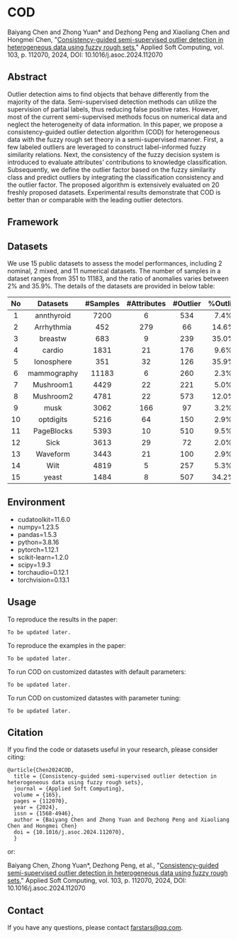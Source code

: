 # COD
Baiyang Chen and Zhong Yuan* and Dezhong Peng and Xiaoliang Chen and Hongmei Chen, "[Consistency-guided semi-supervised outlier detection in heterogeneous data using fuzzy rough sets](https://doi.org/10.1016/j.asoc.2024.112070)," Applied Soft Computing, vol. 103, p. 112070, 2024, DOI: 10.1016/j.asoc.2024.112070

## Abstract
Outlier detection aims to find objects that behave differently from the majority of the data. Semi-supervised detection methods can utilize the supervision of partial labels, thus reducing false positive rates. However, most of the current semi-supervised methods focus on numerical data and neglect the heterogeneity of data information. In this paper, we propose a consistency-guided outlier detection algorithm (COD) for heterogeneous data with the fuzzy rough set theory in a semi-supervised manner. First, a few labeled outliers are leveraged to construct label-informed fuzzy similarity relations. Next, the consistency of the fuzzy decision system is introduced to evaluate attributes’ contributions to knowledge classification. Subsequently, we define the outlier factor based on the fuzzy similarity class and predict outliers by integrating the classification consistency and the outlier factor. The proposed algorithm is extensively evaluated on 20 freshly proposed datasets. Experimental results demonstrate that COD is better than or comparable with the leading outlier detectors.

## Framework


## Datasets
We use 15 public datasets to assess the model performances, including 2 nominal, 2 mixed, and 11 numerical datasets. The number of samples in a dataset ranges from 351 to 11183, and the ratio of anomalies varies between 2% and 35.9%. The details of the datasets are provided in below table: 


| No 	|   Datasets  	| #Samples 	| #Attributes 	| #Outlier 	| %Outlier 	|   Category  	|   DataType  	|
|:--:	|:-----------:	|:--------:	|:-----------:	|:--------:	|:--------:	|:-----------:	|:-----------:	|
|  1 	|  annthyroid 	|   7200   	|      6      	|    534   	|   7.4%   	|  Healthcare 	|  Numerical  	|
|  2 	|  Arrhythmia 	|    452   	|     279     	|    66    	|   14.6%  	|   Medical   	|    Mixed    	|
|  3 	|   breastw   	|    683   	|      9      	|    239   	|   35.0%  	|  Healthcare 	|  Numerical  	|
|  4 	|    cardio   	|   1831   	|      21     	|    176   	|   9.6%   	|  Healthcare 	|  Numerical  	|
|  5 	|  Ionosphere 	|    351   	|      32     	|    126   	|   35.9%  	| Oryctognosy 	|  Numerical  	|
|  6 	| mammography 	|   11183  	|      6      	|    260   	|   2.3%   	|  Healthcare 	|  Numerical  	|
|  7 	|  Mushroom1  	|   4429   	|      22     	|    221   	|   5.0%   	|    Botany   	| Categorical 	|
|  8 	|  Mushroom2  	|   4781   	|      22     	|    573   	|   12.0%  	|    Botany   	| Categorical 	|
|  9 	|     musk    	|   3062   	|     166     	|    97    	|   3.2%   	|  Chemistry  	|  Numerical  	|
| 10 	|  optdigits  	|   5216   	|      64     	|    150   	|   2.9%   	|    Image    	|  Numerical  	|
| 11 	|  PageBlocks 	|   5393   	|      10     	|    510   	|   9.5%   	|   Document  	|  Numerical  	|
| 12 	|     Sick    	|   3613   	|      29     	|    72    	|   2.0%   	|   Medical   	|    Mixed    	|
| 13 	|   Waveform  	|   3443   	|      21     	|    100   	|   2.9%   	|   Physical  	|  Numerical  	|
| 14 	|     Wilt    	|   4819   	|      5      	|    257   	|   5.3%   	|    Botany   	|  Numerical  	|
| 15 	|    yeast    	|   1484   	|      8      	|    507   	|   34.2%  	|   Biology   	|  Numerical  	|


## Environment
* cudatoolkit=11.6.0
* numpy=1.23.5
* pandas=1.5.3
* python=3.8.16
* pytorch=1.12.1
* scikit-learn=1.2.0
* scipy=1.9.3
* torchaudio=0.12.1
* torchvision=0.13.1


## Usage
To reproduce the results in the paper:
```
To be updated later.
```
To reproduce the examples in the paper:
```
To be updated later.
```
To run COD on customized datastes with default parameters:
```
To be updated later.
```
To run COD on customized datastes with parameter tuning:
```
To be updated later.
```

## Citation
If you find the code or datasets useful in your research, please consider citing:
```
@article{Chen2024COD,
  title = {Consistency-guided semi-supervised outlier detection in heterogeneous data using fuzzy rough sets},
  journal = {Applied Soft Computing},
  volume = {165},
  pages = {112070},
  year = {2024},
  issn = {1568-4946},
  author = {Baiyang Chen and Zhong Yuan and Dezhong Peng and Xiaoliang Chen and Hongmei Chen}
  doi = {10.1016/j.asoc.2024.112070},
  }
```
or:

Baiyang Chen, Zhong Yuan*, Dezhong Peng, et al., "[Consistency-guided semi-supervised outlier detection in heterogeneous data using fuzzy rough sets](https://doi.org/10.1016/j.asoc.2024.112070)," Applied Soft Computing, vol. 103, p. 112070, 2024, DOI: 10.1016/j.asoc.2024.112070

## Contact
If you have any questions, please contact farstars@qq.com.
